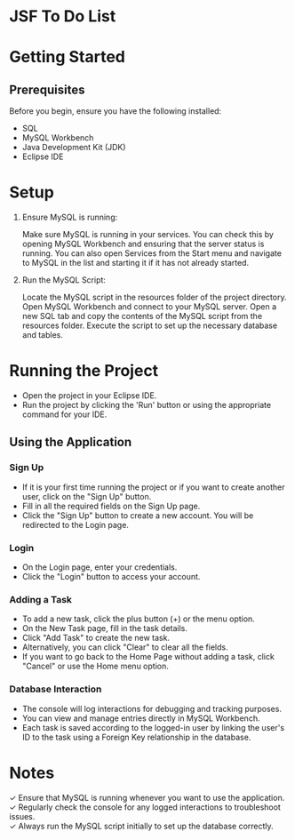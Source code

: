 <h1>JSF To Do List</h1>

<h1>Getting Started</h1>
<h2>Prerequisites</h2>
Before you begin, ensure you have the following installed:

<ul>
<li>SQL</li>
<li>MySQL Workbench</li>
<li>Java Development Kit (JDK)</li>
<li>Eclipse IDE</li>
</ul>

<h1>Setup</h1>
<ol>
<li>Ensure MySQL is running:</li>
<p>Make sure MySQL is running in your services. You can check this by opening MySQL Workbench and ensuring that the server status is running. You can also open Services from the Start menu
and navigate to MySQL in the list and starting it if it has not already started.</p>

<li>Run the MySQL Script:</li>
<p>Locate the MySQL script in the resources folder of the project directory.
Open MySQL Workbench and connect to your MySQL server.
Open a new SQL tab and copy the contents of the MySQL script from the resources folder.
Execute the script to set up the necessary database and tables.</p>
</ol>

<h1>Running the Project</h1>
<ul><li>Open the project in your Eclipse IDE.</li>
<li>Run the project by clicking the 'Run' button or using the appropriate command for your IDE.</li>
</ul>

<h2>Using the Application</h2>
<h3>Sign Up</h3>
<ul>
<li>If it is your first time running the project or if you want to create another user, click on the "Sign Up" button.</li>
<li>Fill in all the required fields on the Sign Up page.</li>
<li>Click the "Sign Up" button to create a new account. You will be redirected to the Login page.</li></ul>

<h3>Login</h3>
<ul>
<li>On the Login page, enter your credentials.</li>
<li>Click the "Login" button to access your account.</li>
</ul>

<h3>Adding a Task</h3>
<ul>
<li>To add a new task, click the plus button (+) or the menu option.</li>
<li>On the New Task page, fill in the task details.</li>
<li>Click "Add Task" to create the new task.</li>
<li>Alternatively, you can click "Clear" to clear all the fields.</li>
<li>If you want to go back to the Home Page without adding a task, click "Cancel" or use the Home menu option.</li>
</ul>

<h3>Database Interaction</h3>
<ul>
<li>The console will log interactions for debugging and tracking purposes.</li>
<li>You can view and manage entries directly in MySQL Workbench.</li>
<li>Each task is saved according to the logged-in user by linking the user's ID to the task using a Foreign Key relationship in the database.</li>
</ul>


<h1>Notes</h1>
&#10003; Ensure that MySQL is running whenever you want to use the application.<br>
&#10003; Regularly check the console for any logged interactions to troubleshoot issues.<br>
&#10003; Always run the MySQL script initially to set up the database correctly.
